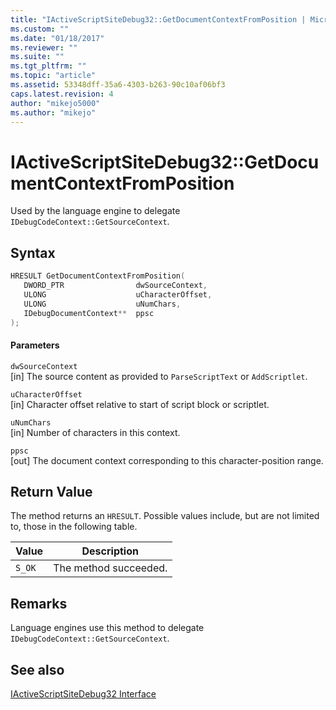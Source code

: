 ```yaml
---
title: "IActiveScriptSiteDebug32::GetDocumentContextFromPosition | Microsoft Docs"
ms.custom: ""
ms.date: "01/18/2017"
ms.reviewer: ""
ms.suite: ""
ms.tgt_pltfrm: ""
ms.topic: "article"
ms.assetid: 53348dff-35a6-4303-b263-90c10af06bf3
caps.latest.revision: 4
author: "mikejo5000"
ms.author: "mikejo"
---
```

# IActiveScriptSiteDebug32::GetDocumentContextFromPosition
Used by the language engine to delegate `IDebugCodeContext::GetSourceContext`.  
  
## Syntax  
  
```cpp
HRESULT GetDocumentContextFromPosition(  
   DWORD_PTR                dwSourceContext,  
   ULONG                    uCharacterOffset,  
   ULONG                    uNumChars,  
   IDebugDocumentContext**  ppsc  
);  
```  
  
#### Parameters  
 `dwSourceContext`  
 [in] The source content as provided to `ParseScriptText` or `AddScriptlet`.  
  
 `uCharacterOffset`  
 [in] Character offset relative to start of script block or scriptlet.  
  
 `uNumChars`  
 [in] Number of characters in this context.  
  
 `ppsc`  
 [out] The document context corresponding to this character-position range.  
  
## Return Value  
 The method returns an `HRESULT`. Possible values include, but are not limited to, those in the following table.  
  
|Value|Description|  
|-----------|-----------------|  
|`S_OK`|The method succeeded.|  
  
## Remarks  
 Language engines use this method to delegate `IDebugCodeContext::GetSourceContext`.  
  
## See also  
 [IActiveScriptSiteDebug32 Interface](../../winscript/reference/iactivescriptsitedebug32-interface.md)